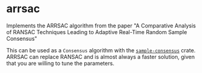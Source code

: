# arrsac

Implements the ARRSAC algorithm from the paper "A Comparative Analysis of RANSAC Techniques Leading to Adaptive Real-Time Random Sample Consensus"

This can be used as a `Consensus` algorithm with the [`sample-consensus`](https://crates.io/crates/sample-consensus) crate.
ARRSAC can replace RANSAC and is almost always a faster solution, given that you are willing to tune the parameters.
